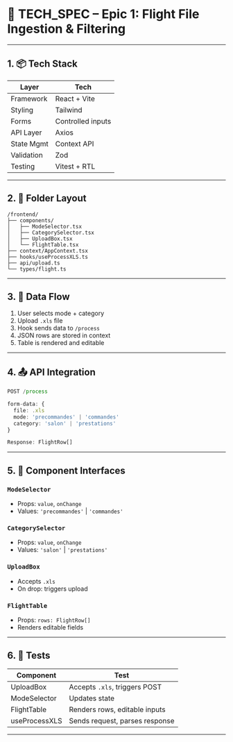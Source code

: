 # 📄 TECH_SPEC – Epic 1: Flight File Ingestion & Filtering

---

## 1. 📦 Tech Stack

| Layer      | Tech              |
| ---------- | ----------------- |
| Framework  | React + Vite      |
| Styling    | Tailwind          |
| Forms      | Controlled inputs |
| API Layer  | Axios             |
| State Mgmt | Context API       |
| Validation | Zod               |
| Testing    | Vitest + RTL      |

---

## 2. 📂 Folder Layout

```
/frontend/
├── components/
│   ├── ModeSelector.tsx
│   ├── CategorySelector.tsx
│   ├── UploadBox.tsx
│   └── FlightTable.tsx
├── context/AppContext.tsx
├── hooks/useProcessXLS.ts
├── api/upload.ts
└── types/flight.ts
```

---

## 3. 🔁 Data Flow

1. User selects mode + category
2. Upload `.xls` file
3. Hook sends data to `/process`
4. JSON rows are stored in context
5. Table is rendered and editable

---

## 4. 📤 API Integration

```ts
POST /process

form-data: {
  file: .xls
  mode: 'precommandes' | 'commandes'
  category: 'salon' | 'prestations'
}

Response: FlightRow[]
```

---

## 5. 🧩 Component Interfaces

### `ModeSelector`

* Props: `value`, `onChange`
* Values: `'precommandes'` | `'commandes'`

### `CategorySelector`

* Props: `value`, `onChange`
* Values: `'salon'` | `'prestations'`

### `UploadBox`

* Accepts `.xls`
* On drop: triggers upload

### `FlightTable`

* Props: `rows: FlightRow[]`
* Renders editable fields

---

## 6. 🧪 Tests

| Component     | Test                           |
| ------------- | ------------------------------ |
| UploadBox     | Accepts `.xls`, triggers POST  |
| ModeSelector  | Updates state                  |
| FlightTable   | Renders rows, editable inputs  |
| useProcessXLS | Sends request, parses response |

---
